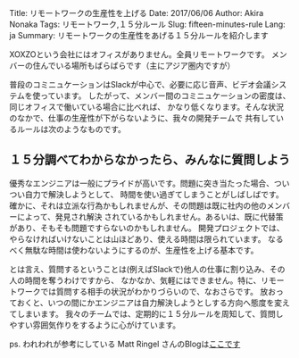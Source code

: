 Title: リモートワークの生産性を上げる
Date: 2017/06/06
Author: Akira Nonaka
Tags: リモートワーク,１５分ルール
Slug: fifteen-minutes-rule
Lang: ja
Summary: リモートワークの生産性をあげる１５分ルールを紹介します

XOXZOという会社にはオフィスがありません。全員リモートワークです。
メンバーの住んでいる場所もばらばらです（主にアジア圏内ですが）

普段のコミニュケーションはSlackが中心で、必要に応じ音声、ビデオ会議システムを使っています。
したがって、メンバー間のコミニュケーションの密度は、同じオフィスで働いている場合に比べれば、
かなり低くなります。そんな状況のなかで、仕事の生産性が下がらないように、我々の開発チームで
共有しているルールは次のようなものです。

## １５分調べてわからなかったら、みんなに質問しよう

優秀なエンジニアは一般にプライドが高いです。問題に突き当たった場合、ついつい自力で解決しようとして、
時間を使い過ぎてしまうことがしばしばです。
確かに、それは立派な行為かもしれませんが、その問題は既に社内の他のメンバーによって、発見され解決
されているかもしれません。あるいは、既に代替策があり、そもそも問題ですらないのかもしれません。
開発プロジェクトでは、やらなければいけないことは山ほどあり、使える時間は限られています。
なるべく無駄な時間は使わないようにするのが、生産性を上げる基本です。

とは言え、質問するということは(例えばSlackで)他人の仕事に割り込み、その人の時間を奪うわけですから、
なかなか、気軽にはできません。特に、リモートワークでは質問する相手の状況がわかりづらいので、なおさらです。
放おっておくと、いつの間にかエンジニアは自力解決しようとしする方向へ態度を変えてしまいます。
我々のチームでは、定期的に１５分ルールを周知して、質問しやすい雰囲気作りをするように心がけています。

ps.
われわれが参考にしている Matt Ringel さんのBlogは[ここです](https://blogs.akamai.com/2013/10/you-must-try-and-then-you-must-ask.html)

